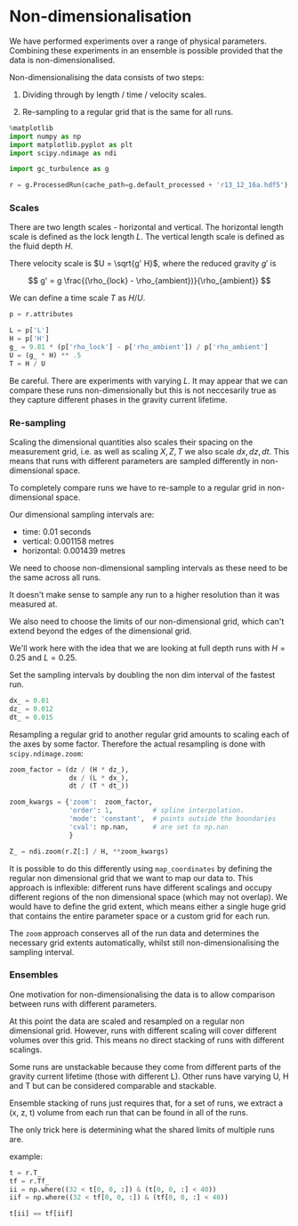 Non-dimensionalisation
======================

We have performed experiments over a range of physical parameters.
Combining these experiments in an ensemble is possible provided that
the data is non-dimensionalised.

Non-dimensionalising the data consists of two steps:

1. Dividing through by length / time / velocity scales.

2. Re-sampling to a regular grid that is the same for all runs.

```python
%matplotlib
import numpy as np
import matplotlib.pyplot as plt
import scipy.ndimage as ndi

import gc_turbulence as g

r = g.ProcessedRun(cache_path=g.default_processed + 'r13_12_16a.hdf5')
```


### Scales

There are two length scales - horizontal and vertical. The
horizontal length scale is defined as the lock length $L$. The
vertical length scale is defined as the fluid depth $H$.

There velocity scale is $U = \sqrt{g' H}$, where the reduced gravity
$g'$ is

$$
g' = g \frac{(\rho_{lock} - \rho_{ambient})}{\rho_{ambient}}
$$

We can define a time scale $T$ as $H / U$.

```python
p = r.attributes

L = p['L']
H = p['H']
g_ = 9.81 * (p['rho_lock'] - p['rho_ambient']) / p['rho_ambient']
U = (g_ * H) ** .5
T = H / U
```

Be careful. There are experiments with varying $L$. It may appear
that we can compare these runs non-dimensionally but this is not
neccesarily true as they capture different phases in the gravity
current lifetime.

### Re-sampling

Scaling the dimensional quantities also scales their spacing on the
measurement grid, i.e. as well as scaling $X, Z, T$ we also scale
$dx, dz, dt$. This means that runs with different parameters are
sampled differently in non-dimensional space.

To completely compare runs we have to re-sample to a regular grid in
non-dimensional space. 

Our dimensional sampling intervals are: 

- time: 0.01 seconds
- vertical: 0.001158 metres
- horizontal: 0.001439 metres

We need to choose non-dimensional sampling intervals as these need
to be the same across all runs.

It doesn't make sense to sample any run to a higher resolution than
it was measured at.

We also need to choose the limits of our non-dimensional grid, which
can't extend beyond the edges of the dimensional grid.

We'll work here with the idea that we are looking at full depth runs
with $H=0.25$ and $L=0.25$.

Set the sampling intervals by doubling the non dim interval of the
fastest run.

```python
dx_ = 0.01
dz_ = 0.012
dt_ = 0.015
```

Resampling a regular grid to another regular grid amounts to scaling
each of the axes by some factor. Therefore the actual resampling is
done with `scipy.ndimage.zoom`:

```python
zoom_factor = (dz / (H * dz_),
               dx / (L * dx_),
               dt / (T * dt_))

zoom_kwargs = {'zoom':  zoom_factor,
               'order': 1,          # spline interpolation.
               'mode': 'constant',  # points outside the boundaries
               'cval': np.nan,      # are set to np.nan
               }

Z_ = ndi.zoom(r.Z[:] / H, **zoom_kwargs)
```

It is possible to do this differently using `map_coordinates` by
defining the regular non dimensional grid that we want to map our
data to. This approach is inflexible: different runs have different
scalings and occupy different regions of the non dimensional space
(which may not overlap). We would have to define the grid extent,
which means either a single huge grid that contains the entire
parameter space or a custom grid for each run.

The `zoom` approach conserves all of the run data and determines the
necessary grid extents automatically, whilst still
non-dimensionalising the sampling interval.


### Ensembles

One motivation for non-dimensionalising the data is to allow
comparison between runs with different parameters.

At this point the data are scaled and resampled on a regular non
dimensional grid. However, runs with different scaling will cover
different volumes over this grid. This means no direct stacking of
runs with different scalings.

Some runs are unstackable because they come from different parts of
the gravity current lifetime (those with different L). Other runs
have varying U, H and T but can be considered comparable and
stackable.

Ensemble stacking of runs just requires that, for a set of runs, we
extract a (x, z, t) volume from each run that can be found in all of
the runs.

The only trick here is determining what the shared limits of
multiple runs are.

example:

```python
t = r.T_
tf = r.Tf_
ii = np.where((32 < t[0, 0, :]) & (t[0, 0, :] < 40))
iif = np.where((32 < tf[0, 0, :]) & (tf[0, 0, :] < 40))

t[ii] == tf[iif]
```
